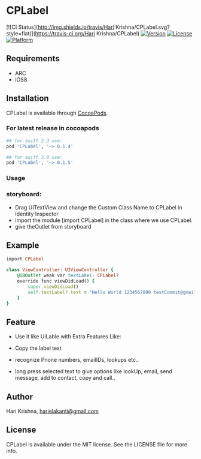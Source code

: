 # CPLabel

[![CI Status](http://img.shields.io/travis/Hari Krishna/CPLabel.svg?style=flat)](https://travis-ci.org/Hari Krishna/CPLabel)
[![Version](https://img.shields.io/cocoapods/v/CPLabel.svg?style=flat)](http://cocoapods.org/pods/CPLabel)
[![License](https://img.shields.io/cocoapods/l/CPLabel.svg?style=flat)](http://cocoapods.org/pods/CPLabel)
[![Platform](https://img.shields.io/cocoapods/p/CPLabel.svg?style=flat)](http://cocoapods.org/pods/CPLabel)

## Requirements
* ARC
* iOS8

## Installation

CPLabel is available through [CocoaPods](http://cocoapods.org). 

### For latest release in cocoapods

```ruby
## for swift 2.3 use:
pod 'CPLabel', '~> 0.1.4'

## for swift 3.0 use:
pod 'CPLabel', '~> 0.1.5'

```

### Usage

### storyboard:
* Drag UITextView and change the Custom Class Name to CPLabel in Identity Inspector
* import the module   [import CPLabel] in the class where we use CPLabel.
* give theOutlet from storyboard


## Example


```ruby
import CPLabel

class ViewController: UIViewController {
    @IBOutlet weak var textLabel: CPLabel?
    override func viewDidLoad() {
        super.viewDidLoad()
        self.textLabel?.text = "Hello World 1234567890 testCommit@gmail.com "
    }
}
```

## Feature

* Use it like UiLable with Extra Features Like:

* Copy the label text
* recognize Pnone numbers, emailIDs, lookups etc..
* long press selected text to give options like lookUp, email, send message, add to contact, copy and call..
## Author

Hari Krishna, harielakanti@gmail.com

## License

CPLabel is available under the MIT license. See the LICENSE file for more info.
